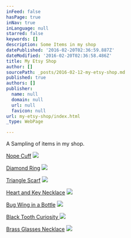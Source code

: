 ```yaml
---
inFeed: false
hasPage: true
inNav: true
inLanguage: null
starred: false
keywords: []
description: Some Items in my shop
datePublished: '2016-02-20T02:36:59.887Z'
dateModified: '2016-02-20T02:36:58.486Z'
title: My Etsy Shop
author: []
sourcePath: _posts/2016-02-12-my-etsy-shop.md
published: true
authors: []
publisher:
  name: null
  domain: null
  url: null
  favicon: null
url: my-etsy-shop/index.html
_type: WebPage

---
```

A Sampling of items in my shop.

[Nope Cuff][0]
![](https://s3-us-west-2.amazonaws.com/the-grid-img/p/6d29e9da68a85e40096e5fa3efd88d80b796e16b.jpg)

[Diamond Ring][1]
![](https://s3-us-west-2.amazonaws.com/the-grid-img/p/433c65b5fb18a5df7679c70d9ff54516ca4edf25.jpg)

[Triangle Scarf][2]
![](https://s3-us-west-2.amazonaws.com/the-grid-img/p/28c7cde7e65528f4db59ea27ac0b99e139400e74.jpg)

[Heart and Key Necklace][3]
![](https://s3-us-west-2.amazonaws.com/the-grid-img/p/f27399d32b8ddcdd6656c2ef17dbba88ca0c4275.jpg)

[Bug Wing in a Bottle][4]
![](https://s3-us-west-2.amazonaws.com/the-grid-img/p/3a899175566bcf2bbbcb112b8c814f3be1bc3c32.jpg)

[Black Tooth Curiosity ][5]
![](https://s3-us-west-2.amazonaws.com/the-grid-img/p/59c93fc70459fa88da54932a839bbb2612936b57.jpg)

[Brass Glasses Necklace][6]
![](https://s3-us-west-2.amazonaws.com/the-grid-img/p/ddf38d598908fc0ddd39352d428b1f6ead2ffa9a.jpg)

[0]: https://www.etsy.com/listing/265871915/nope-cuff?ref=shop_home_active_2
[1]: https://www.etsy.com/listing/265969074/diamond-ring?ref=shop_home_active_5
[2]: https://www.etsy.com/listing/217187318/double-triangle-scarf-in-neutral?ref=shop_home_feat_1
[3]: https://www.etsy.com/listing/267470658/heart-and-key-two-strand-necklace?ref=listing-shop-header-0
[4]: https://www.etsy.com/listing/247888835/bug-wing-in-a-bottle-necklace?ref=shop_home_feat_4
[5]: https://www.etsy.com/listing/239461030/black-tooth-curiosity?ref=shop_home_active_18
[6]: https://www.etsy.com/listing/245060457/brass-glasses-necklace?ref=shop_home_active_15